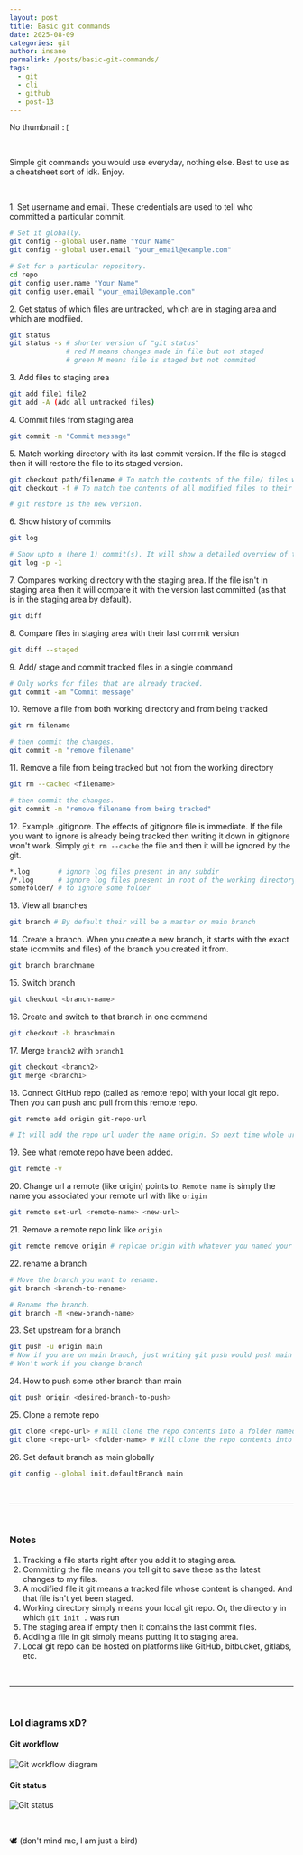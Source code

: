 ```yaml
---
layout: post
title: Basic git commands
date: 2025-08-09
categories: git
author: insane
permalink: /posts/basic-git-commands/
tags:
  - git
  - cli
  - github
  - post-13
---
```

No thumbnail `:[`

<br>

Simple git commands you would use everyday, nothing else. Best to use as a cheatsheet sort of idk. Enjoy.

<br>

1\. Set username and email. These credentials are used to tell who committed a particular commit.
```bash
# Set it globally.
git config --global user.name "Your Name"
git config --global user.email "your_email@example.com"

# Set for a particular repository.
cd repo
git config user.name "Your Name"
git config user.email "your_email@example.com"
```

2\. Get status of which files are untracked, which are in staging area and which are modfiied.
```bash
git status
git status -s # shorter version of "git status"
			  # red M means changes made in file but not staged
			  # green M means file is staged but not commited
```

3\. Add files to staging area
```bash
git add file1 file2
git add -A (Add all untracked files)
```

4\. Commit files from staging area
```bash
git commit -m "Commit message"
```

5\. Match working directory with its last commit version. If the file is staged then it will restore the file to its staged version.
```bash
git checkout path/filename # To match the contents of the file/ files with their last commit verison.
git checkout -f # To match the contents of all modified files to their last commit version.

# git restore is the new version.
```

6\.  Show history of commits
```bash
git log

# Show upto n (here 1) commit(s). It will show a detailed overview of the commit(s).
git log -p -1
```

7\. Compares working directory with the staging area. If the file isn't in staging area then it will compare it with the version last committed (as that is in the staging area by default).
```bash
git diff
```

8\. Compare files in staging area with their last commit version
```bash
git diff --staged
```

9\. Add/ stage and commit tracked files in a single command
```bash
# Only works for files that are already tracked.
git commit -am "Commit message"
```

10\. Remove a file from both working directory and from being tracked
```bash
git rm filename

# then commit the changes.
git commit -m "remove filename"
```

11\. Remove a file from being tracked but not from the working directory
```bash
git rm --cached <filename>

# then commit the changes.
git commit -m "remove filename from being tracked"
```

12\. Example .gitignore. The effects of gitignore file is immediate.
    If the file you want to ignore is already being tracked then writing it down in gitignore won't work. Simply ``git rm --cache`` the file and then it will be ignored by the git.
```bash
*.log       # ignore log files present in any subdir
/*.log      # ignore log files present in root of the working directory
somefolder/ # to ignore some folder
```

13\. View all branches
```bash
git branch # By default their will be a master or main branch
```

14\. Create a branch. When you create a new branch, it starts with the exact state (commits and files) of the branch you created it from.
```bash
git branch branchname
```

15\. Switch branch
```bash
git checkout <branch-name>
```

16\. Create and switch to that branch in one command
```bash
git checkout -b branchmain
```

17\. Merge ``branch2`` with ``branch1``
```bash
git checkout <branch2>
git merge <branch1>
```

18\. Connect GitHub repo (called as remote repo) with your local git repo. Then you can push and pull from this remote repo.
```bash
git remote add origin git-repo-url 

# It will add the repo url under the name origin. So next time whole url can be referred as "origin". Also we can say origin as the remote now.
```

19\. See what remote repo have been added.
```bash
git remote -v
```

20\. Change url a remote (like origin) points to. `Remote name` is simply the name you associated your remote url with like `origin`
```bash
git remote set-url <remote-name> <new-url>
```

21\. Remove a remote repo link like `origin`
```bash
git remote remove origin # replcae origin with whatever you named your remote repo
```

22\. rename a branch
```bash
# Move the branch you want to rename.
git branch <branch-to-rename>

# Rename the branch.
git branch -M <new-branch-name>
```

23\. Set upstream for a branch
```bash
git push -u origin main
# Now if you are on main branch, just writing git push would push main branch to origin.
# Won't work if you change branch
```

24\. How to push some other branch than main
```bash
git push origin <desired-branch-to-push>
```

25\. Clone a remote repo
```bash
git clone <repo-url> # Will clone the repo contents into a folder named after the repo name
git clone <repo-url> <folder-name> # Will clone the repo contents into <folder-name> folder
```

26\. Set default branch as main globally
```bash
git config --global init.defaultBranch main
```

<br>

---

<br>

### Notes
1. Tracking a file starts right after you add it to staging area.
2. Committing the file means you tell git to save these as the latest changes to my files.
3. A modified file it git means a tracked file whose content is changed. And that file isn't yet been staged.
4. Working directory simply means your local git repo. Or, the directory in which `git init .` was run
5. The staging area if empty then it contains the last commit files.
6. Adding a file in git simply means putting it to staging area.
7. Local git repo can be hosted on platforms like GitHub, bitbucket, gitlabs, etc.

<br>

---

<br>

### Lol diagrams xD?

#### Git workflow
![Git workflow diagram](/assets/basic-git-commands/git-diagram.webp)

#### Git status
![Git status](/assets/basic-git-commands/git-status-01.webp)

<br>

🕊️ (don't mind me, I am just a bird)
